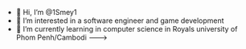 - 👋 Hi, I’m @1Smey1
- 👀 I’m interested in a software engineer and game development 
- 🌱 I’m currently learning in computer science in Royals university of Phom Penh/Cambodi
--->
